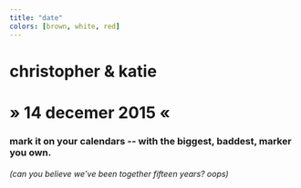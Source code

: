 ```yaml
---
title: "date"
colors: [brown, white, red]
---
```


# christopher & katie

# <span style='color: {{ site.colors.white }}'>»</span> 14 decemer 2015 <span style='color: {{ site.colors.white }}'>«</span> 

### mark it on your calendars -- with the biggest, baddest, marker you own.

###### (can you believe we've been together fifteen years? oops)

